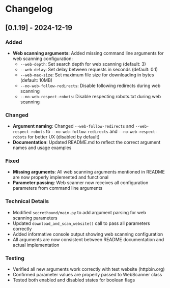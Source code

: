 # Changelog

## [0.1.19] - 2024-12-19

### Added
- **Web scanning arguments**: Added missing command line arguments for web scanning configuration:
  - `--web-depth`: Set search depth for web scanning (default: 3)
  - `--web-delay`: Set delay between requests in seconds (default: 0.1)
  - `--web-max-size`: Set maximum file size for downloading in bytes (default: 10MB)
  - `--no-web-follow-redirects`: Disable following redirects during web scanning
  - `--no-web-respect-robots`: Disable respecting robots.txt during web scanning

### Changed
- **Argument naming**: Changed `--web-follow-redirects` and `--web-respect-robots` to `--no-web-follow-redirects` and `--no-web-respect-robots` for better UX (disabled by default)
- **Documentation**: Updated README.md to reflect the correct argument names and usage examples

### Fixed
- **Missing arguments**: All web scanning arguments mentioned in README are now properly implemented and functional
- **Parameter passing**: Web scanner now receives all configuration parameters from command line arguments

### Technical Details
- Modified `secrethound/main.py` to add argument parsing for web scanning parameters
- Updated `download_and_scan_website()` call to pass all parameters correctly
- Added informative console output showing web scanning configuration
- All arguments are now consistent between README documentation and actual implementation

### Testing
- Verified all new arguments work correctly with test website (httpbin.org)
- Confirmed parameter values are properly passed to WebScanner class
- Tested both enabled and disabled states for boolean flags 